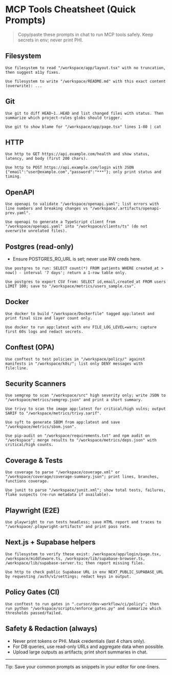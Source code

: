 # MCP Tools Cheatsheet (Quick Prompts)

> Copy/paste these prompts in chat to run MCP tools safely. Keep secrets in env; never print PHI.

## Filesystem
```text
Use filesystem to read "/workspace/app/layout.tsx" with no truncation, then suggest a11y fixes.
```
```text
Use filesystem to write "/workspace/README.md" with this exact content (overwrite): ...
```

## Git
```text
Use git to diff HEAD~1..HEAD and list changed files with status. Then summarize which project-rules globs should trigger.
```
```text
Use git to show blame for "/workspace/app/page.tsx" lines 1-80 | cat
```

## HTTP
```text
Use http to GET https://api.example.com/health and show status, latency, and body (first 200 chars).
```
```text
Use http to POST https://api.example.com/login with JSON {"email":"user@example.com","password":"***"}; only print status and timing.
```

## OpenAPI
```text
Use openapi to validate "/workspace/openapi.yaml"; list errors with line numbers and breaking changes vs "/workspace/.artifacts/openapi-prev.yaml".
```
```text
Use openapi to generate a TypeScript client from "/workspace/openapi.yaml" into "/workspace/clients/ts" (do not overwrite unrelated files).
```

## Postgres (read-only)
- Ensure POSTGRES_RO_URL is set; never use RW creds here.
```text
Use postgres to run: SELECT count(*) FROM patients WHERE created_at > now() - interval '7 days'; return a 1-row table only.
```
```text
Use postgres to export CSV from: SELECT id,email,created_at FROM users LIMIT 100; save to "/workspace/metrics/users_sample.csv".
```

## Docker
```text
Use docker to build "/workspace/Dockerfile" tagged app:latest and print final size and layer count only.
```
```text
Use docker to run app:latest with env FILE_LOG_LEVEL=warn; capture first 60s logs and redact secrets.
```

## Conftest (OPA)
```text
Use conftest to test policies in "/workspace/policy/" against manifests in "/workspace/k8s/"; list only DENY messages with file:line.
```

## Security Scanners
```text
Use semgrep to scan "/workspace/src" high severity only; write JSON to "/workspace/metrics/semgrep.json" and print a short summary.
```
```text
Use trivy to scan the image app:latest for critical/high vulns; output SARIF to "/workspace/metrics/trivy.sarif".
```
```text
Use syft to generate SBOM from app:latest and save "/workspace/metrics/sbom.json".
```
```text
Use pip-audit on "/workspace/requirements.txt" and npm audit on "/workspace"; merge results to "/workspace/metrics/deps.json" with critical/high counts.
```

## Coverage & Tests
```text
Use coverage to parse "/workspace/coverage.xml" or "/workspace/coverage/coverage-summary.json"; print lines, branches, functions coverage.
```
```text
Use junit to parse "/workspace/junit.xml"; show total tests, failures, flake suspects (re-run metadata if available).
```

## Playwright (E2E)
```text
Use playwright to run tests headless; save HTML report and traces to "/workspace/.playwright-artifacts" and print pass rate.
```

## Next.js + Supabase helpers
```text
Use filesystem to verify these exist: /workspace/app/login/page.tsx, /workspace/middleware.ts, /workspace/lib/supabase-browser.ts, /workspace/lib/supabase-server.ts; then report missing files.
```
```text
Use http to check public Supabase URL in env NEXT_PUBLIC_SUPABASE_URL by requesting /auth/v1/settings; redact keys in output.
```

## Policy Gates (CI)
```text
Use conftest to run gates in ".cursor/dev-workflow/ci/policy"; then run python "/workspace/scripts/enforce_gates.py" and summarize which thresholds passed/failed.
```

## Safety & Redaction (always)
- Never print tokens or PHI. Mask credentials (last 4 chars only).
- For DB queries, use read-only URLs and aggregate data when possible.
- Upload large outputs as artifacts; print short summaries in chat.

---
Tip: Save your common prompts as snippets in your editor for one-liners.